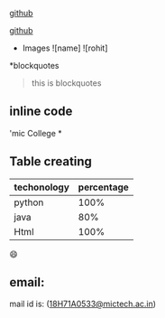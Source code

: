 [github](https://github.com)

[github](https://github.com)


* Images
![name]
![rohit]

*blockquotes
> this is blockquotes

## inline code

 'mic College *
 
 ## Table creating
 
 techonology|percentage
 ------------|----------
 python|100%
 java|80%
 Html|100%
 
 :smile:
 
 ## email:
 
mail id is:
(18H71A0533@mictech.ac.in)

